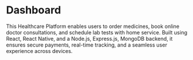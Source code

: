 # Dashboard
This Healthcare Platform enables users to order medicines, book online doctor consultations, and schedule lab tests with home service. Built using React, React Native, and a Node.js, Express.js, MongoDB backend, it ensures secure payments, real-time tracking, and a seamless user experience across devices.
